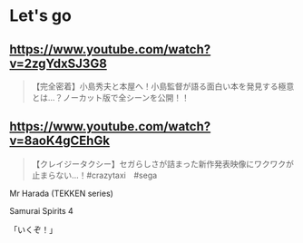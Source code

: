 # Let's go

## https://www.youtube.com/watch?v=2zgYdxSJ3G8

> 【完全密着】小島秀夫と本屋へ！小島監督が語る面白い本を発見する極意とは…？ノーカット版で全シーンを公開！！

## https://www.youtube.com/watch?v=8aoK4gCEhGk

> 【クレイジータクシー】セガらしさが詰まった新作発表映像にワクワクが止まらない…！#crazytaxi　#sega

Mr Harada (TEKKEN series)

Samurai Spirits 4

「いくぞ！」
